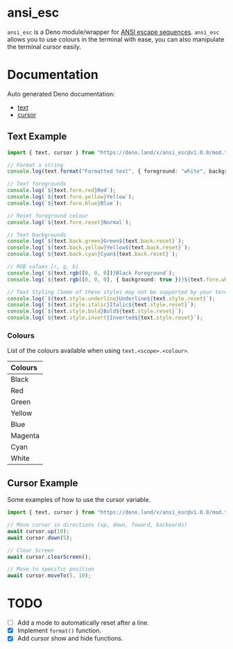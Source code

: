 # ansi_esc
`ansi_esc` is a Deno module/wrapper for [ANSI escape sequences](https://en.wikipedia.org/wiki/ANSI_escape_code).
`ansi_esc` allows you to use colours in the terminal with ease, you can also manipulate the terminal cursor easily.

# Documentation
Auto generated Deno documentation:
  - [text](https://doc.deno.land/https/deno.land/x/ansi_esc/text.ts)
  - [cursor](https://doc.deno.land/https/deno.land/x/ansi_esc/cursor.ts)
## Text Example

```ts
import { text, cursor } from "https://deno.land/x/ansi_esc@v1.0.0/mod.ts";

// Format a string
console.log(text.format("Formatted text", { foreground: "white", background: "blue", styles: ["underline"]}));

// Text foregrounds
console.log(`${text.fore.red}Red`);
console.log(`${text.fore.yellow}Yellow`);
console.log(`${text.fore.blue}Blue`);

// Reset foreground colour
console.log(`${text.fore.reset}Normal`);

// Text backgrounds
console.log(`${text.back.green}Green${text.back.reset}`);
console.log(`${text.back.yellow}Yellow${text.back.reset}`);
console.log(`${text.back.cyan}Cyan${text.back.reset}`);

// RGB values [r, g, b]
console.log(`${text.rgb([0, 0, 0])}Black Foreground`);
console.log(`${text.rgb([0, 0, 0], { background: true })}${text.fore.white}Black Background${text.back.reset}`);

// Text Styling (Some of these styles may not be supported by your terminal)
console.log(`${text.style.underline}Underline${text.style.reset}`);
console.log(`${text.style.italic}Italic${text.style.reset}`);
console.log(`${text.style.bold}Bold${text.style.reset}`);
console.log(`${text.style.invert}Inverted${text.style.reset}`);
```
### Colours
List of the colours available when using `text.<scope>.<colour>`.

| Colours |
| :------ |
| Black   |
| Red     |
| Green   |
| Yellow  |
| Blue    |
| Magenta |
| Cyan    |
| White   |
## Cursor Example
Some examples of how to use the cursor variable.
```ts
import { text, cursor } from "https://deno.land/x/ansi_esc@v1.0.0/mod.ts"

// Move cursor in directions (up, down, foward, backwards)
await cursor.up(10);
await cursor.down(5);

// Clear Screen
await cursor.clearScreen();

// Move to specific position
await cursor.moveTo(5, 10);
```
# TODO
- [ ] Add a mode to automatically reset after a line.
- [x] Implement `format()` function.
- [x] Add cursor show and hide functions.
